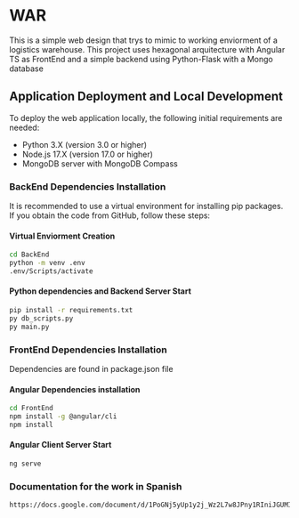 # WAR
This is a simple web design that trys to mimic to working enviorment of a logistics warehouse.
This project uses hexagonal arquitecture with Angular TS as FrontEnd
and a simple backend using Python-Flask with a Mongo database

## Application Deployment and Local Development

To deploy the web application locally, the following initial requirements are needed:
- Python 3.X (version 3.0 or higher)
- Node.js 17.X (version 17.0 or higher)
- MongoDB server with MongoDB Compass

### BackEnd Dependencies Installation

It is recommended to use a virtual environment for installing pip packages. If you obtain the code from GitHub, follow these steps:


#### Virtual Enviorment Creation
```sh
cd BackEnd
python -m venv .env
.env/Scripts/activate
```

#### Python dependencies and Backend Server Start
```sh
pip install -r requirements.txt
py db_scripts.py
py main.py
```

### FrontEnd Dependencies Installation

Dependencies are found in package.json file

#### Angular Dependencies installation
```sh
cd FrontEnd
npm install -g @angular/cli
npm install
```

#### Angular Client Server Start
```sh
ng serve
```


### Documentation for the work in Spanish

```sh
https://docs.google.com/document/d/1PoGNj5yUp1y2j_Wz2L7w8JPny1RIniJGUMIVR-IKoDc/edit?usp=sharing
```
